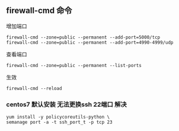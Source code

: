 ## firewall-cmd 命令

增加端口
```console
firewall-cmd --zone=public --permanent --add-port=5000/tcp
firewall-cmd --zone=public --permanent --add-port=4990-4999/udp
```

查看端口
```console
firewall-cmd --zone=public --permanent --list-ports
```

生效
```console
firewall-cmd --reload
```

### centos7 默认安装 无法更换ssh 22端口 解决
```console
yum install -y policycoreutils-python \
semanage port -a -t ssh_port_t -p tcp 23
```
